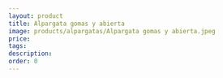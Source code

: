```yaml
---
layout: product
title: Alpargata gomas y abierta
image: products/alpargatas/Alpargata gomas y abierta.jpeg
price: 
tags: 
description: 
order: 0
---
```

